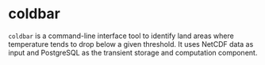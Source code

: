 # coldbar
`coldbar` is a command-line interface tool to identify land areas where temperature tends to drop below a given threshold. It uses NetCDF data as input and PostgreSQL as the transient storage and computation component.
